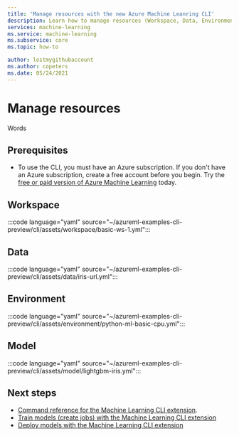 ```yaml
---
title: 'Manage resources with the new Azure Machine Leanring CLI'
description: Learn how to manage resources (Workspace, Data, Environment, etc.) using the Azure CLI extension for Machine Learning.
services: machine-learning
ms.service: machine-learning
ms.subservice: core
ms.topic: how-to

author: lostmygithubaccount
ms.author: copeters
ms.date: 05/24/2021
---
```


# Manage resources

Words

## Prerequisites

- To use the CLI, you must have an Azure subscription. If you don't have an Azure subscription, create a free account before you begin. Try the [free or paid version of Azure Machine Learning](https://aka.ms/AMLFree) today.

## Workspace


:::code language="yaml" source="~/azureml-examples-cli-preview/cli/assets/workspace/basic-ws-1.yml":::

## Data

:::code language="yaml" source="~/azureml-examples-cli-preview/cli/assets/data/iris-url.yml":::

## Environment

:::code language="yaml" source="~/azureml-examples-cli-preview/cli/assets/environment/python-ml-basic-cpu.yml":::

## Model

:::code language="yaml" source="~/azureml-examples-cli-preview/cli/assets/model/lightgbm-iris.yml":::

## Next steps

- [Command reference for the Machine Learning CLI extension](/cli/azure/ext/ml/ml).
- [Train models (create jobs) with the Machine Learning CLI extension](how-to-train-cli.md)
- [Deploy models with the Machine Learning CLI extension](how-to-deploy-cli.md)

